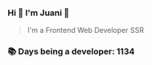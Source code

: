 ### Hi 👋 I&#39;m Juani 🦁

> I&#39;m a Frontend Web Developer SSR

### 📚 Days being a developer: 1134
